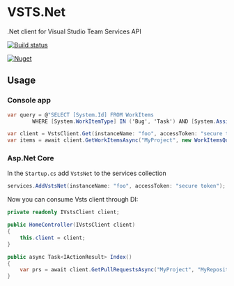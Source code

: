 # VSTS.Net
.Net client for Visual Studio Team Services API

[![Build status](https://ci.appveyor.com/api/projects/status/et2718qanpkjf55m?svg=true)](https://ci.appveyor.com/project/BerserkerDotNet/vsts-net)

[![Nuget](https://buildstats.info/nuget/VSTS.Net?v=0.1.0)](https://www.nuget.org/packages/VSTS.Net)

## Usage

### Console app

```csharp
var query = @"SELECT [System.Id] FROM WorkItems 
        WHERE [System.WorkItemType] IN ('Bug', 'Task') AND [System.AssignedTo] Ever 'foo@bar.com' AND System.ChangedDate >= '01/01/2018'";

var client = VstsClient.Get(instanceName: "foo", accessToken: "secure token");
var items = await client.GetWorkItemsAsync("MyProject", new WorkItemsQuery(query));
```

### Asp.Net Core
In the `Startup.cs` add `VstsNet` to the services collection

```csharp
services.AddVstsNet(instanceName: "foo", accessToken: "secure token");
```

Now you can consume Vsts client through DI:

```csharp
private readonly IVstsClient client;

public HomeController(IVstsClient client)
{
	this.client = client;
}

public async Task<IActionResult> Index()
{
    var prs = await client.GetPullRequestsAsync("MyProject", "MyRepository", new PullRequestQuery { CreatedAfter = DateTime.Now.AddDays(-5) });
}
```